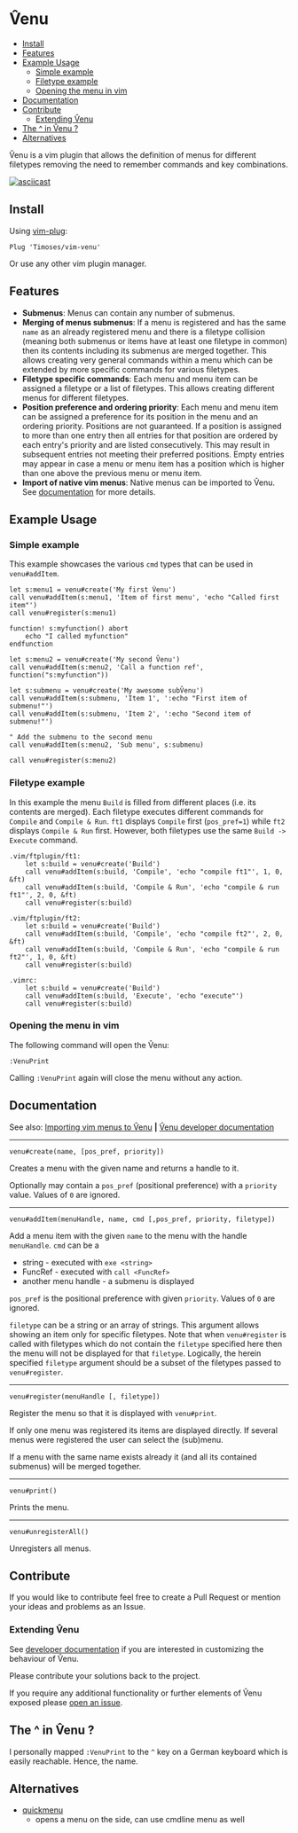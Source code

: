 # V̂enu

<!-- vim-markdown-toc GFM -->

* [Install](#install)
* [Features](#features)
* [Example Usage](#example-usage)
    * [Simple example](#simple-example)
    * [Filetype example](#filetype-example)
    * [Opening the menu in vim](#opening-the-menu-in-vim)
* [Documentation](#documentation)
* [Contribute](#contribute)
    * [Extending V̂enu](#extending-V̂enu)
* [The ^ in V̂enu ?](#the--in-V̂enu-)
* [Alternatives](#alternatives)

<!-- vim-markdown-toc -->

V̂enu is a vim plugin that allows the definition of menus for different filetypes removing the need to remember commands and key combinations.

[![asciicast](https://asciinema.org/a/227971.svg)](https://asciinema.org/a/227971)

## Install

Using [vim-plug](https://github.com/junegunn/vim-plug):
```
Plug 'Timoses/vim-venu'
```

Or use any other vim plugin manager.


## Features

* **Submenus**: Menus can contain any number of submenus.
* **Merging of menus submenus**: If a menu is registered and has the same `name` as an already registered menu and there is a filetype collision (meaning both submenus or items have at least one filetype in common) then its contents including its submenus are merged together. This allows creating very general commands within a menu which can be extended by more specific commands for various filetypes.
* **Filetype specific commands**: Each menu and menu item can be assigned a filetype or a list of filetypes. This allows creating different menus for different filetypes.
* **Position preference and ordering priority**: Each menu and menu item can be assigned a preference for its position in the menu and an ordering priority. Positions are not guaranteed. If a position is assigned to more than one entry then all entries for that position are ordered by each entry's priority and are listed consecutively. This may result in subsequent entries not meeting their preferred positions. Empty entries may appear in case a menu or menu item has a position which is higher than one above the previous menu or menu item.
* **Import of native vim menus**: Native menus can be imported to V̂enu. See [documentation](./docs/import.md) for more details.

## Example Usage

### Simple example
This example showcases the various `cmd` types that can be used in `venu#addItem`.
```vim
let s:menu1 = venu#create('My first V̂enu')
call venu#addItem(s:menu1, 'Item of first menu', 'echo "Called first item"')
call venu#register(s:menu1)

function! s:myfunction() abort
    echo "I called myfunction"
endfunction

let s:menu2 = venu#create('My second V̂enu')
call venu#addItem(s:menu2, 'Call a function ref', function("s:myfunction"))

let s:submenu = venu#create('My awesome subV̂enu')
call venu#addItem(s:submenu, 'Item 1', ':echo "First item of submenu!"')
call venu#addItem(s:submenu, 'Item 2', ':echo "Second item of submenu!"')

" Add the submenu to the second menu
call venu#addItem(s:menu2, 'Sub menu', s:submenu)

call venu#register(s:menu2)
```

### Filetype example
In this example the menu `Build` is filled from different places (i.e. its contents are merged). Each filetype executes different commands for `Compile` and `Compile & Run`. `ft1` displays `Compile` first (`pos_pref=1`) while `ft2` displays `Compile & Run` first. However, both filetypes use the same `Build -> Execute` command.
```vim
.vim/ftplugin/ft1:
    let s:build = venu#create('Build')
    call venu#addItem(s:build, 'Compile', 'echo "compile ft1"', 1, 0, &ft)
    call venu#addItem(s:build, 'Compile & Run', 'echo "compile & run ft1"', 2, 0, &ft)
    call venu#register(s:build)

.vim/ftplugin/ft2:
    let s:build = venu#create('Build')
    call venu#addItem(s:build, 'Compile', 'echo "compile ft2"', 2, 0, &ft)
    call venu#addItem(s:build, 'Compile & Run', 'echo "compile & run ft2"', 1, 0, &ft)
    call venu#register(s:build)

.vimrc:
    let s:build = venu#create('Build')
    call venu#addItem(s:build, 'Execute', 'echo "execute"')
    call venu#register(s:build)

```

### Opening the menu in vim

The following command will open the V̂enu:
```vim
:VenuPrint
```

Calling `:VenuPrint` again will close the menu without any action.



## Documentation

See also:
  [Importing vim menus to V̂enu](./docs/import.md)
**|**
  [V̂enu developer documentation](./docs/developer.md)


----
```vim
venu#create(name, [pos_pref, priority])
```
Creates a menu with the given name and returns a handle to it.

Optionally may contain a `pos_pref` (positional preference) with a `priority` value.
Values of `0` are ignored.

----
```vim
venu#addItem(menuHandle, name, cmd [,pos_pref, priority, filetype])
```
Add a menu item with the given `name` to the menu with the handle `menuHandle`.
`cmd` can be a
* string - executed with `exe <string>`
* FuncRef - executed with `call <FuncRef>`
* another menu handle - a submenu is displayed

`pos_pref` is the positional preference with given `priority`. Values of `0` are ignored.

`filetype` can be a string or an array of strings. This argument allows showing an item only for specific filetypes. Note that when `venu#register` is called with filetypes which do not contain the `filetype` specified here then the menu will not be displayed for that `filetype`. Logically, the herein specified `filetype` argument should be a subset of the filetypes passed to `venu#register`.


----
```vim
venu#register(menuHandle [, filetype])
```
Register the menu so that it is displayed with `venu#print`.

If only one menu was registered its items are displayed directly. If several menus were registered the user can select the (sub)menu.

If a menu with the same name exists already it (and all its contained submenus) will be merged together.

----
```vim
venu#print()
```
Prints the menu.

----
```vim
venu#unregisterAll()
```
Unregisters all menus.


## Contribute

If you would like to contribute feel free to create a Pull Request or mention your ideas and problems as an Issue.

### Extending V̂enu

See [developer documentation](./docs/developer.md) if you are interested in customizing the behaviour of V̂enu.

Please contribute your solutions back to the project.

If you require any additional functionality or further elements of V̂enu exposed please [open an issue](https://github.com/Timoses/vim-venu/issues/new).


## The ^ in V̂enu ?
I personally mapped `:VenuPrint` to the `^` key on a German keyboard which is easily reachable. Hence, the name.

## Alternatives
* [quickmenu](https://github.com/skywind3000/quickmenu.vim)
    * opens a menu on the side, can use cmdline menu as well
